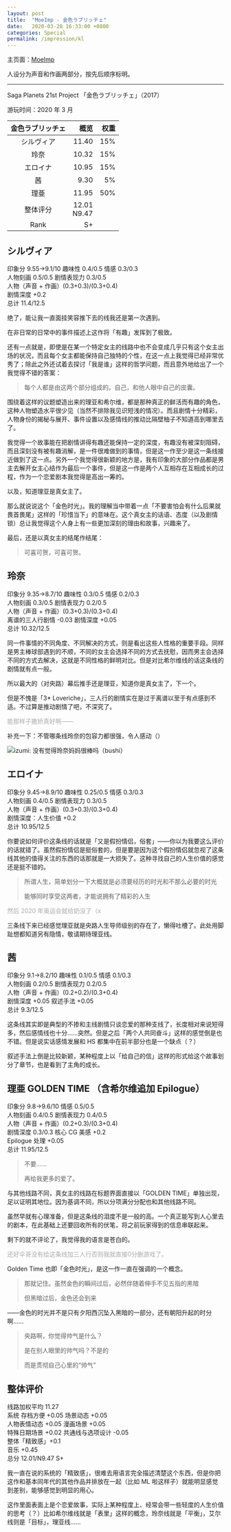 ```yaml
---
layout: post
title:  "MoeImp - 金色ラブリッチェ"
date:   2020-03-28 16:33:00 +0800
categories: Special
permalink: /impression/kl
---
```


主页面：[MoeImp](http://yoro.xyz/impression)

人设分为声音和作画两部分，按先后顺序标明。

---

Saga Planets 21st Project 「金色ラブリッチェ」（2017）

游玩时间：2020 年 3 月

|金色ラブリッチェ | 概览 |权重|
| :---------------: |---: |---: |
| シルヴィア | 11.40 |15%|
| 玲奈 | 10.32 |15%|
| エロイナ | 10.95 |15%|
| 茜 | 9.30 |5%|
| 理亜 | 11.95 |50%|
| 整体评分 |12.01<br />N9.47||
| Rank |S+||

## シルヴィア

印象分 9.55→9.1/10 趣味性 0.4/0.5 情感 0.3/0.3  
人物刻画 0.5/0.5 剧情表现力 0.3/0.5  
人物（声音 + 作画）(0.3+0.3)/(0.3+0.4)  
剧情深度 +0.2  
总计 11.4/12.5

绝了，能让我一直面挂笑容推下去的线我还是第一次遇到。

在非日常的日常中的事件描述上这作将「有趣」发挥到了极致。

还有一点就是，即使是在某一个特定女主的线路中也不会变成几乎只有这个女主出场的状况，而且每个女主都能保持自己独特的个性，在这一点上我觉得已经非常优秀了；除此之外还试着去探讨「我是谁」这样的哲学问题，而且意外地给出了一个我觉得不错的答案：

> 每个人都是由这两个部分组成的。自己，和他人眼中自己的皮囊。

围绕着这样的议题塑造出来的理亚和希尔维，都是那种真正的鲜活而有趣的角色，这种人物塑造水平很少见（当然不排除我见识短浅的情况）。而且剧情十分精彩，人物身份的揭秘与展开、事件设置以及感情线的推动比隔壁柚子不知道高到哪里去了。

我觉得一个故事能在把剧情讲得有趣还能保持一定的深度，有趣没有被深刻阻碍，而且深刻没有被有趣消解，是一件很难做到的事情，但是这一作至少是这一条线接近做到了这一点。另外一个我觉得很新颖的地方是，我有印象的大部分作品都是男主去解开女主心结作为最后一个事件，但是这一作是两个人互相存在互相成长的过程，作为一个恋爱剧本我觉得是高出一筹的。

以及，知道理亚是真女主了。

那么就说说这个「金色时光」。我的理解当中带着一点「不要害怕会有什么后果就畏首畏尾」这样的「珍惜当下」的意味在。这个真女主的话语、态度（以及剧情锁）总让我觉得这个人身上有一些更加深刻的理由和故事，兴趣来了。

最后，还是以真女主的结尾作结尾：

> 可喜可贺，可喜可贺。

## 玲奈

印象分 9.35→8.7/10 趣味性 0.3/0.5 情感 0.2/0.3  
人物刻画 0.3/0.5 剧情表现力 0.2/0.5  
人物（声音 + 作画）(0.3+0.3)/(0.3+0.4)  
离谱的三人行剧情 -0.03 剧情深度 +0.05  
总计 10.32/12.5

同一件事情的不同角度、不同解决的方式，则是看出这些人性格的重要手段。同样是男主棒球部遇到的不顺，不同的女主会选择不同的方式去抚慰，因而男主会选择不同的方式去解决，这就是不同性格的鲜明对比。但是对比希尔维线的话这条线的剧情就有点一般。

所以最大的（对央路）幕后推手还是理亚，知道你是真女主了，下一个。

但是不愧是「3\* Loveriche」，三人行的剧情实在是过于离谱以至于有点感到不适。不过算是推动剧情了吧，不深究了。

<p style="color: #AAAAAA">能那样子撒娇真好啊——</p>

补充一下：不管哪条线玲奈的包容力都很强，令人感动（）

![izumi: 没有觉得玲奈妈妈很棒吗（bushi）](http://yoro.xyz/izumi.png)

## エロイナ

印象分 9.45→8.9/10 趣味性 0.25/0.5 情感 0.3/0.3  
人物刻画 0.4/0.5 剧情表现力 0.3/0.5  
人物（声音 + 作画）(0.3+0.3)/(0.3+0.4)  
剧情深度：人生价值 +0.2  
总计 10.95/12.5

你要说如何评价这条线的话就是「又是假扮情侣，俗套」——你以为我要这么评价的话就错了。虽然假扮情侣是挺俗套的，但是要是因为这个假扮情侣就忽视了这条线其他的值得关注的东西的话那就是一大损失了。这种寻找自己的人生价值的感觉还是挺不错的。

> 所谓人生，简单划分一下大概就是必须要经历的时光和不那么必要的时光
> 
> 能够同时享受这两者，才能说拥有了精彩的人生

<p style="color: #AAAAAA">然后 2020 年奥运会就给奶没了（x</p>

三条线下来已经感觉理亚就是央路人生导师级别的存在了，懒得吐槽了。此处用脚趾想都知道另有隐情，敬请期待理亚线。

## 茜

印象分 9.1→8.2/10 趣味性 0.1/0.5 情感 0.1/0.3  
人物刻画 0.2/0.5 剧情表现力 0.2/0.5  
人物（声音 + 作画）(0.2+0.2)/(0.3+0.4)  
剧情深度 +0.05 叙述手法 +0.05  
总计 9.3/12.5

这条线其实即是典型的不掺和主线剧情只谈恋爱的那种支线了，长度相对来说短得多，然后感情线也十分……突然。但是之后「两个人共同奋斗」这样的感觉倒是也不错。但是说实话感情发展和 HS 都集中在前半部分也是一个缺点（？）

叙述手法上倒是比较新颖，某种程度上以「给自己的信」这样的形式给这个故事划分了章节，也是看到了主角的成长。

## 理亜 GOLDEN TIME （含希尔维追加 Epilogue）

印象分 9.8→9.6/10 情感 0.5/0.5  
人物刻画 0.4/0.5 剧情表现力 0.4/0.5  
人物（声音 + 作画）(0.2+0.3)/(0.3+0.4)  
剧情深度 0.3/0.3 核心 CG 美感 +0.2  
Epilogue 处理 +0.05  
总计 11.95/12.5

> 不要……
> 
> 再给我更多的爱了。

与其他线路不同，真女主的线路在标题界面直接以「GOLDEN TIME」单独出现，足以证明其地位。因为基调不同，所以分项满分分配也和其他线路不同。

虽然早就有心理准备，但是这条线的泪度不是一般的高。一个真正能写到人心里去的剧本，在此基础上还要回收所有的伏笔，将之前玩家得到的信息串联起来。

剩下的就不评论了，我觉得我的语言是苍白的。

<p style="color: #AAAAAA">还好伞哥没有给这条线加三人行否则我就直接0分删游戏了。</p>

Golden Time 也即「金色时光」，是这一作一直在强调的一个概念。

> 那就记住。虽然金色的瞬间过后，必然伴随着伸手不见五指的黑暗
> 
> 但黑暗过后，金色还会到来

——金色的时光并不是只有夕阳西沉坠入黑暗的一部分，还有朝阳升起的时分啊……

> 央路啊，你觉得帅气是什么？
> 
> 是在别人眼里的帅气吗？不是的
> 
> 而是贯彻自己心里的“帅气”

## 整体评价

线路加权平均 11.27  
系统 存档方便 +0.05 场景动态 +0.05  
人物表情动态 +0.05 漫画场景 +0.05  
特殊日期场景 +0.02 共通线与选项设计 -0.05  
整体「精致感」+0.1  
音乐 +0.45  
总分 12.01/N9.47 S+

我一直在说的系统的「精致感」，很难去用语言完全描述清楚这个东西，但是你把这作和基本同年代的其他作品并排放在一起（比如 ML 啦这样子）就能明显感觉到差别，能够感觉到明显的用心。

这作里面表面上是个恋爱故事，实际上某种程度上、经常会带一些轻度的人生价值的思考（？）比如希尔维线就是「表里」这样的概念，玲奈线就是「平衡」，艾尔线则是「目标」，理亚线……
